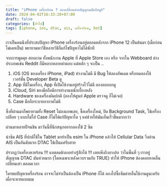 ```yaml
---
title: "iPhone เครื่องร้อน ? ลองเปลี่ยนค่ายสัญญาณมือถือดูสิ"
date: 2024-04-02T16:33:20+07:00
draft: false
categories: [ทั่วไป]
tags: [iphone, ios, dtac, ais, เครื่องร้อน, hot]
---
```


เราเป็นคนนึงที่ประสบปัญหา iPhone เครื่องร้อนอยู่ตลอดหลังจาก iPhone 12 เป็นต้นมา (เมื่อก่อนไม่เคยเป็น) พยายามหาวิธีหลายวิธีก็แก้ไขปัญหาไม่ได้ซักที

จากการพูดคุย สอบถาม ทั้งพนักงาน Apple ที่ Apple Store เอง หรือ จากใน Webboard ต่างประเทศเช่น Reddit ก็มีหลากหลายคำตอบ แต่หลัก ๆ จะเป็น ..

1. iOS (OS ของเครื่อง iPhone, iPad) ทำงานไม่ดี มี Bug ให้ลองอัพเดต หรือทดลองใช้เวอร์ชั่น Developer Beta ดู
2. App ที่มีในเครื่อง, App ที่เปิดใช้งานอยู่สร้างไว้ไม่ดี ลองลบออกดู
3. iCloud, Siri ของมือถือมีการทำงานหนักเบื้องหลัง
4. Hardware ของเครื่องผิดปกติ (ลองให้ศูนย์ Apple ตรวจดู ก็ไม่เจอ)
5. Case มือถือระบายอากาศไม่ดี

ซึ่งที่ผ่านมาก็พยายามทั้ง Reset ไม่ลงแอพเลย, ซื้อเครื่องใหม่, ปิด Background Task, ใช้เครื่องเปลือย ๆ แบบไม่ใส่ Case ก็ไม่ได้แก้ปัญหาใด ๆ แค่ช่วยให้มันเย็นเร็วขึ้นมากกว่า

ผ่านมาหลายปีจนชิน มาวันนี้ที่นึกสนุกอยากลองใช้ 2 ซิม

นำซิม AIS ที่ปกติใช้ใน Tablet มาทำเป็น esim ใน iPhone แล้วให้ Cellular Data วิ่งผ่าน AIS เป็นอันดับแรก DTAC ใช้เป็นแค่รับสาย

ปรากฏว่าเครื่องหายร้อน !!! แบตลดช้าลงอย่างรู้สึกได้ !!! เลยเพิ่งถึงบางอ้อ ว่าในพื้นที่ ๆ เราอยู่สัญญาณ DTAC มันห่วยมาก (โดยเฉพาะหลังควบรวมกับ TRUE) ทำให้ iPhone ต้องคอยหาคลื่น เปลี่ยนเสา ตลอดเวลา

ใครพบปัญหาเครื่องร้อน อาจจะไม่จำเป็นต้องเป็น iPhone ก็ได้ ลองไปซื้อซิมค่ายอื่นใช้งานดูนะครับ เผื่อจะหายแบบผม

<!--more-->
